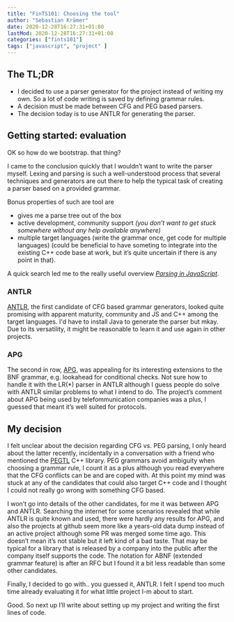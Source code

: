 ```yaml
---
title: "FinTS101: Choosing the tool"
author: "Sebastian Krämer"
date: 2020-12-28T16:27:31+01:00
lastMod: 2020-12-28T16:27:31+01:00
categories: ["fints101"]
tags: ["javascript", "project" ]
---
```


## The TL;DR
- I decided to use a parser generator for the project instead of writing my own. So a lot of code writing is saved by defining grammar rules.
- A decision must be made between CFG and PEG based parsers.
- The decision today is to use ANTLR for generating the parser.

## Getting started: evaluation

OK so how do we bootstrap. that thing?

I came to the conclusion quickly that I wouldn’t want to write the parser
myself. Lexing and parsing is such a well-understood process that several
techniques and generators are out there to help the typical task of creating a
parser based on a provided grammar.

Bonus properties of such are tool are
- gives me a parse tree out of the box
- active development, community support _(you don’t want to get stuck somewhere without any help available anywhere)_
- multiple target languages (write the grammar once, get code for multiple languages) (could be beneficial to have someting to integrate into the existing C++ code base at work, but it’s quite uncertain if there is any point in that).

A quick search led me to the really useful overview _[Parsing in JavaScript](https://tomassetti.me/parsing-in-javascript)_.

### ANTLR
[ANTLR](https://www.antlr.org/), the first candidate of CFG based grammar generators, looked quite promising with apparent maturity, community and JS and C++ among the target languages. I'd have to install Java to generate the parser but mkay. Due to its versatility, it might be reasonable to learn it and use again in other projects.

### APG
The second in row, [APG](http://coasttocoastresearch.com/overview), was appealing for its interesting extensions to the BNF grammar, e.g. lookahead for conditional checks. Not sure how to handle it with the LR(*) parser in ANTLR although I guess people do solve with ANTLR similar problems to what I intend to do. The project’s comment about APG being used by telefommunication companies was a plus, I guessed that meant it’s well suited for protocols.

## My decision 
I felt unclear about the decision regarding CFG vs. PEG parsing, I only heard about the latter recently, incidentally in a conversation with a friend who mentioned the [PEGTL](https://github.com/taocpp/PEGTL) C++ library. PEG grammars avoid ambiguity when choosing a grammar rule, I count it as a plus although you read everywhere that the CFG conflicts can be and are coped with. At this point my mind was stuck at any of the candidates that could also target C++ code and I thought I could not really go wrong with something CFG based.

I won’t go into details of the other candidates, for me it was between APG and ANTLR. Searching the internet for some scenarios revealed that while ANTLR is quite known and used, there were hardly any results for APG, and also the projects at github seem more like a years-old data dump instead of an active project although some PR was merged some time ago. This doesn’t mean it’s not stable but it left kind of a bad taste. That may be typical for a library that is released by a company into the public after the company itself supports the code. The notation for ABNF (extended grammar feature) is after an RFC but I found it a bit less readable than some other candidates. 

Finally, I decided to go with.. you guessed it, ANTLR. I felt I spend too much time already evaluating it for what little project I-m about to start.

Good. So next up I’ll write about setting up my project and writing the first lines of code.
